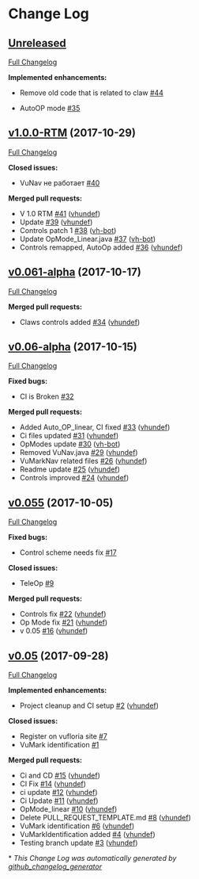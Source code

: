 # Change Log


## [Unreleased](https://github.com/vhundef/FTC_APP/tree/HEAD)

[Full Changelog](https://github.com/vhundef/FTC_APP/compare/v1.0.0-RTM...HEAD)

**Implemented enhancements:**


- Remove old code that is related to claw   [\#44](https://github.com/vhundef/FTC_APP/issues/44)

- AutoOP mode [\#35](https://github.com/vhundef/FTC_APP/issues/35)

## [v1.0.0-RTM](https://github.com/vhundef/FTC_APP/tree/v1.0.0-RTM) (2017-10-29)

[Full Changelog](https://github.com/vhundef/FTC_APP/compare/v0.061-alpha...v1.0.0-RTM)

**Closed issues:**

- VuNav не работает [\#40](https://github.com/vhundef/FTC_APP/issues/40)

**Merged pull requests:**

- V 1.0 RTM [\#41](https://github.com/vhundef/FTC_APP/pull/41) ([vhundef](https://github.com/vhundef))
- Update [\#39](https://github.com/vhundef/FTC_APP/pull/39) ([vhundef](https://github.com/vhundef))
- Controls patch 1 [\#38](https://github.com/vhundef/FTC_APP/pull/38) ([vh-bot](https://github.com/vh-bot))
- Update OpMode\_Linear.java [\#37](https://github.com/vhundef/FTC_APP/pull/37) ([vh-bot](https://github.com/vh-bot))
- Controls remapped, AutoOp added [\#36](https://github.com/vhundef/FTC_APP/pull/36) ([vhundef](https://github.com/vhundef))

## [v0.061-alpha](https://github.com/vhundef/FTC_APP/tree/v0.061-alpha) (2017-10-17)

[Full Changelog](https://github.com/vhundef/FTC_APP/compare/v0.06-alpha...v0.061-alpha)

**Merged pull requests:**

- Claws controls added [\#34](https://github.com/vhundef/FTC_APP/pull/34) ([vhundef](https://github.com/vhundef))

## [v0.06-alpha](https://github.com/vhundef/FTC_APP/tree/v0.06-alpha) (2017-10-15)

[Full Changelog](https://github.com/vhundef/FTC_APP/compare/v0.055...v0.06-alpha)

**Fixed bugs:**

- CI is Broken [\#32](https://github.com/vhundef/FTC_APP/issues/32)

**Merged pull requests:**

- Added Auto\_OP\_linear, CI fixed [\#33](https://github.com/vhundef/FTC_APP/pull/33) ([vhundef](https://github.com/vhundef))
- Ci files updated [\#31](https://github.com/vhundef/FTC_APP/pull/31) ([vhundef](https://github.com/vhundef))
- OpModes update [\#30](https://github.com/vhundef/FTC_APP/pull/30) ([vh-bot](https://github.com/vh-bot))
- Removed VuNav.java [\#29](https://github.com/vhundef/FTC_APP/pull/29) ([vhundef](https://github.com/vhundef))
- VuMarkNav related files [\#26](https://github.com/vhundef/FTC_APP/pull/26) ([vhundef](https://github.com/vhundef))
- Readme update [\#25](https://github.com/vhundef/FTC_APP/pull/25) ([vhundef](https://github.com/vhundef))
- Controls improved  [\#24](https://github.com/vhundef/FTC_APP/pull/24) ([vhundef](https://github.com/vhundef))

## [v0.055](https://github.com/vhundef/FTC_APP/tree/v0.055) (2017-10-05)

[Full Changelog](https://github.com/vhundef/FTC_APP/compare/v0.05...v0.055)

**Fixed bugs:**

- Control scheme needs fix [\#17](https://github.com/vhundef/FTC_APP/issues/17)

**Closed issues:**

- TeleOp [\#9](https://github.com/vhundef/FTC_APP/issues/9)

**Merged pull requests:**

- Controls fix [\#22](https://github.com/vhundef/FTC_APP/pull/22) ([vhundef](https://github.com/vhundef))
- Op Mode fix [\#21](https://github.com/vhundef/FTC_APP/pull/21) ([vhundef](https://github.com/vhundef))
- v 0.05 [\#16](https://github.com/vhundef/FTC_APP/pull/16) ([vhundef](https://github.com/vhundef))

## [v0.05](https://github.com/vhundef/FTC_APP/tree/v0.05) (2017-09-28)

[Full Changelog](https://github.com/vhundef/FTC_APP/compare/942b0642e4c49c4d97441abbee78f9f1ae5ef52b...v0.05)

**Implemented enhancements:**

- Project cleanup and CI setup [\#2](https://github.com/vhundef/FTC_APP/pull/2) ([vhundef](https://github.com/vhundef))

**Closed issues:**

- Register on vufloria site [\#7](https://github.com/vhundef/FTC_APP/issues/7)
- VuMark identification  [\#1](https://github.com/vhundef/FTC_APP/issues/1)

**Merged pull requests:**

- Ci and CD  [\#15](https://github.com/vhundef/FTC_APP/pull/15) ([vhundef](https://github.com/vhundef))
- CI Fix [\#14](https://github.com/vhundef/FTC_APP/pull/14) ([vhundef](https://github.com/vhundef))
- ci update [\#12](https://github.com/vhundef/FTC_APP/pull/12) ([vhundef](https://github.com/vhundef))
- Ci Update [\#11](https://github.com/vhundef/FTC_APP/pull/11) ([vhundef](https://github.com/vhundef))
- OpMode\_linear [\#10](https://github.com/vhundef/FTC_APP/pull/10) ([vhundef](https://github.com/vhundef))
- Delete PULL\_REQUEST\_TEMPLATE.md [\#8](https://github.com/vhundef/FTC_APP/pull/8) ([vhundef](https://github.com/vhundef))
- VuMark identification [\#6](https://github.com/vhundef/FTC_APP/pull/6) ([vhundef](https://github.com/vhundef))
- VuMarkIdentification added [\#4](https://github.com/vhundef/FTC_APP/pull/4) ([vhundef](https://github.com/vhundef))
- Testing branch update  [\#3](https://github.com/vhundef/FTC_APP/pull/3) ([vhundef](https://github.com/vhundef))



\* *This Change Log was automatically generated by [github_changelog_generator](https://github.com/skywinder/Github-Changelog-Generator)*
